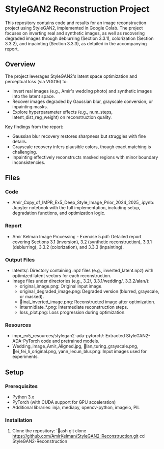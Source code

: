 ﻿# StyleGAN2 Reconstruction Project

This repository contains code and results for an image reconstruction project using StyleGAN2, implemented in Google Colab. The project focuses on inverting real and synthetic images, as well as recovering degraded images through deblurring (Section 3.3.1), colorization (Section 3.3.2), and inpainting (Section 3.3.3), as detailed in the accompanying report.

## Overview

The project leverages StyleGAN2's latent space optimization and perceptual loss (via VGG16) to:
- Invert real images (e.g., Amir's wedding photo) and synthetic images into the latent space.
- Recover images degraded by Gaussian blur, grayscale conversion, or inpainting masks.
- Explore hyperparameter effects (e.g., 
num_steps, latent_dist_reg_weight) on reconstruction quality.

Key findings from the report:
- Gaussian blur recovery restores sharpness but struggles with fine details.
- Grayscale recovery infers plausible colors, though exact matching is challenging.
- Inpainting effectively reconstructs masked regions with minor boundary inconsistencies.

## Files

### Code
- Amir_Copy_of_IMPR_Ex5_Deep_Style_Image_Prior_2024_2025_.ipynb: Jupyter notebook with the full implementation, including setup, degradation functions, and optimization logic.

### Report
- Amir Kelman Image Processing - Exercise 5.pdf: Detailed report covering Sections 3.1 (inversion), 3.2 (synthetic reconstruction), 3.3.1 (deblurring), 3.3.2 (colorization), and 3.3.3 (inpainting).

### Output Files
- latents/: Directory containing .npz files (e.g., inverted_latent.npz) with optimized latent vectors for each reconstruction.
- Image files under directories (e.g., 3.2/, 3.3.1/wedding/, 3.3.2/alan/):
  - original_image.png: Original input image.
  - original_degraded_image.png: Degraded version (blurred, grayscale, or masked).
  - inal_inverted_image.png: Reconstructed image after optimization.
  - intermidiate_*.png: Intermediate reconstruction steps.
  - loss_plot.png: Loss progression during optimization.

### Resources
- impr_ex5_resources/stylegan2-ada-pytorch/: Extracted StyleGAN2-ADA-PyTorch code and pretrained models.
- Wedding_image_Amir_Aligned.jpg, lan_turing_grayscale.png, ei_fei_li_original.png, yann_lecun_blur.png: Input images used for experiments.

## Setup

### Prerequisites
- Python 3.x
- PyTorch (with CUDA support for GPU acceleration)
- Additional libraries: 
inja, mediapy, opencv-python, imageio, PIL

### Installation
1. Clone the repository:
   `ash
   git clone https://github.com/AmirKelman/StyleGAN2-Reconstruction.git
   cd StyleGAN2-Reconstruction
